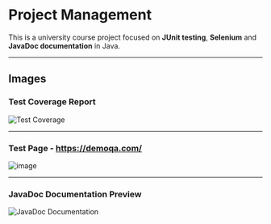 # Project Management

This is a university course project focused on **JUnit testing**, **Selenium** and **JavaDoc documentation** in Java.

---

## Images

### Test Coverage Report

![Test Coverage](https://github.com/user-attachments/assets/fc3457cd-abba-457c-8370-adae10866789)

---

### Test Page - https://demoqa.com/

![image](https://github.com/user-attachments/assets/8440c7ce-c456-475f-a255-623f398e48f2)

---

### JavaDoc Documentation Preview

![JavaDoc Documentation](https://github.com/user-attachments/assets/8f980e49-cbf7-4622-a43e-0e8ea5a7aace)
